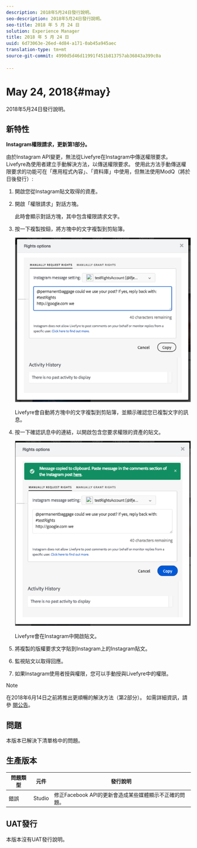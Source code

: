 ```yaml
---
description: 2018年5月24日發行說明。
seo-description: 2018年5月24日發行說明。
seo-title: 2018 年 5 月 24 日
solution: Experience Manager
title: 2018 年 5 月 24 日
uuid: 6d73063e-26ed-4d84-a171-0ab45a945aec
translation-type: tm+mt
source-git-commit: 4990d5d46d11991f451b813757ab36843a399c0a

---
```



# May 24, 2018{#may}

2018年5月24日發行說明。

## 新特性

**Instagram權限請求，更新第1部分。**

由於Instagram API變更，無法從Livefyre在Instagram中傳送權限要求。 Livefyre為使用者建立手動解決方法，以傳送權限要求。 使用此方法手動傳送權限要求的功能可在「應用程式內容」、「資料庫」中使用，但無法使用ModQ（將於日後發行）:

1. 開啟您從Instagram貼文取得的資產。
1. 開啟「權限請求」對話方塊。

   此時會顯示對話方塊，其中包含權限請求文字。

1. 按一下複製按鈕，將方塊中的文字複製到剪貼簿。

   ![](../assets/rr_insta_workaround1.png)

   Livefyre會自動將方塊中的文字複製到剪貼簿，並顯示確認您已複製文字的訊息。

1. 按一下確認訊息中的連結，以開啟包含您要求權限的資產的貼文。

   ![](../assets/rr_insta_workaround2.png)

   Livefyre會在Instagram中開啟貼文。

1. 將複製的版權要求文字貼到Instagram上的Instagram貼文。
1. 監視貼文以取得回應。
1. 如果Instagram使用者授與權限，您可以手動授與Livefyre中的權限。

>[!NOTE]
>
>在2018年6月14日之前將推出更順暢的解決方法（第2部分）。 如需詳細資訊，請參 [閱公告](/help/using/c-anouncements.md#c_anouncements)。

## 問題

本版本已解決下清單格中的問題。

## 生產版本

| **問題類型** | **元件** | **發行說明** |
|---|---|---|
| 錯誤 | Studio | 修正Facebook API的更新會造成某些媒體顯示不正確的問題。 |

## UAT發行

本版本沒有UAT發行說明。
